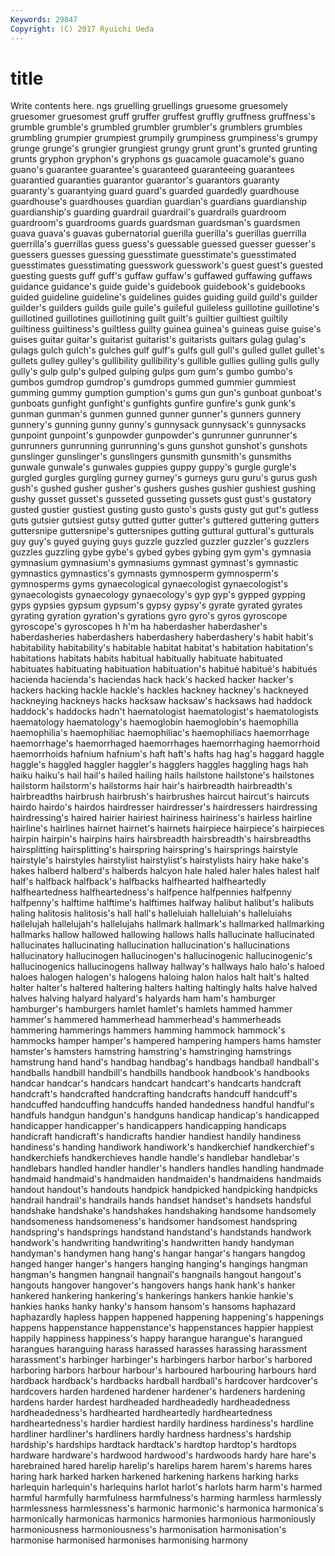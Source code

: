 ```yaml
---
Keywords: 29847 
Copyright: (C) 2017 Ryuichi Ueda
---
```


# title

Write contents here.
ngs gruelling gruellings gruesome gruesomely
gruesomer gruesomest gruff gruffer gruffest gruffly gruffness gruffness's grumble grumble's
grumbled grumbler grumbler's grumblers grumbles grumbling grumpier grumpiest grumpily grumpiness
grumpiness's grumpy grunge grunge's grungier grungiest grungy grunt grunt's grunted
grunting grunts gryphon gryphon's gryphons gs guacamole guacamole's guano guano's
guarantee guarantee's guaranteed guaranteeing guarantees guarantied guaranties guarantor guarantor's guarantors
guaranty guaranty's guarantying guard guard's guarded guardedly guardhouse guardhouse's guardhouses
guardian guardian's guardians guardianship guardianship's guarding guardrail guardrail's guardrails guardroom
guardroom's guardrooms guards guardsman guardsman's guardsmen guava guava's guavas gubernatorial
guerilla guerilla's guerillas guerrilla guerrilla's guerrillas guess guess's guessable guessed
guesser guesser's guessers guesses guessing guesstimate guesstimate's guesstimated guesstimates guesstimating
guesswork guesswork's guest guest's guested guesting guests guff guff's guffaw
guffaw's guffawed guffawing guffaws guidance guidance's guide guide's guidebook guidebook's
guidebooks guided guideline guideline's guidelines guides guiding guild guild's guilder
guilder's guilders guilds guile guile's guileful guileless guillotine guillotine's guillotined
guillotines guillotining guilt guilt's guiltier guiltiest guiltily guiltiness guiltiness's guiltless
guilty guinea guinea's guineas guise guise's guises guitar guitar's guitarist
guitarist's guitarists guitars gulag gulag's gulags gulch gulch's gulches gulf
gulf's gulfs gull gull's gulled gullet gullet's gullets gulley gulley's
gullibility gullibility's gullible gullies gulling gulls gully gully's gulp gulp's
gulped gulping gulps gum gum's gumbo gumbo's gumbos gumdrop gumdrop's
gumdrops gummed gummier gummiest gumming gummy gumption gumption's gums gun
gun's gunboat gunboat's gunboats gunfight gunfight's gunfights gunfire gunfire's gunk
gunk's gunman gunman's gunmen gunned gunner gunner's gunners gunnery gunnery's
gunning gunny gunny's gunnysack gunnysack's gunnysacks gunpoint gunpoint's gunpowder gunpowder's
gunrunner gunrunner's gunrunners gunrunning gunrunning's guns gunshot gunshot's gunshots gunslinger
gunslinger's gunslingers gunsmith gunsmith's gunsmiths gunwale gunwale's gunwales guppies guppy
guppy's gurgle gurgle's gurgled gurgles gurgling gurney gurney's gurneys guru
guru's gurus gush gush's gushed gusher gusher's gushers gushes gushier
gushiest gushing gushy gusset gusset's gusseted gusseting gussets gust gust's
gustatory gusted gustier gustiest gusting gusto gusto's gusts gusty gut
gut's gutless guts gutsier gutsiest gutsy gutted gutter gutter's guttered
guttering gutters guttersnipe guttersnipe's guttersnipes gutting guttural guttural's gutturals guy
guy's guyed guying guys guzzle guzzled guzzler guzzler's guzzlers guzzles
guzzling gybe gybe's gybed gybes gybing gym gym's gymnasia gymnasium
gymnasium's gymnasiums gymnast gymnast's gymnastic gymnastics gymnastics's gymnasts gymnosperm gymnosperm's
gymnosperms gyms gynaecological gynaecologist gynaecologist's gynaecologists gynaecology gynaecology's gyp gyp's
gypped gypping gyps gypsies gypsum gypsum's gypsy gypsy's gyrate gyrated
gyrates gyrating gyration gyration's gyrations gyro gyro's gyros gyroscope gyroscope's
gyroscopes h h'm ha haberdasher haberdasher's haberdasheries haberdashers haberdashery haberdashery's
habit habit's habitability habitability's habitable habitat habitat's habitation habitation's habitations
habitats habits habitual habitually habituate habituated habituates habituating habituation habituation's
habitué habitué's habitués hacienda hacienda's haciendas hack hack's hacked hacker
hacker's hackers hacking hackle hackle's hackles hackney hackney's hackneyed hackneying
hackneys hacks hacksaw hacksaw's hacksaws had haddock haddock's haddocks hadn't
haematologist haematologist's haematologists haematology haematology's haemoglobin haemoglobin's haemophilia haemophilia's haemophiliac
haemophiliac's haemophiliacs haemorrhage haemorrhage's haemorrhaged haemorrhages haemorrhaging haemorrhoid haemorrhoids hafnium
hafnium's haft haft's hafts hag hag's haggard haggle haggle's haggled
haggler haggler's hagglers haggles haggling hags hah haiku haiku's hail
hail's hailed hailing hails hailstone hailstone's hailstones hailstorm hailstorm's hailstorms
hair hair's hairbreadth hairbreadth's hairbreadths hairbrush hairbrush's hairbrushes haircut haircut's
haircuts hairdo hairdo's hairdos hairdresser hairdresser's hairdressers hairdressing hairdressing's haired
hairier hairiest hairiness hairiness's hairless hairline hairline's hairlines hairnet hairnet's
hairnets hairpiece hairpiece's hairpieces hairpin hairpin's hairpins hairs hairsbreadth hairsbreadth's
hairsbreadths hairsplitting hairsplitting's hairspring hairspring's hairsprings hairstyle hairstyle's hairstyles hairstylist
hairstylist's hairstylists hairy hake hake's hakes halberd halberd's halberds halcyon
hale haled haler hales halest half half's halfback halfback's halfbacks
halfhearted halfheartedly halfheartedness halfheartedness's halfpence halfpennies halfpenny halfpenny's halftime halftime's
halftimes halfway halibut halibut's halibuts haling halitosis halitosis's hall hall's
halleluiah halleluiah's halleluiahs hallelujah hallelujah's hallelujahs hallmark hallmark's hallmarked hallmarking
hallmarks hallow hallowed hallowing hallows halls hallucinate hallucinated hallucinates hallucinating
hallucination hallucination's hallucinations hallucinatory hallucinogen hallucinogen's hallucinogenic hallucinogenic's hallucinogenics hallucinogens
hallway hallway's hallways halo halo's haloed haloes halogen halogen's halogens
haloing halon halos halt halt's halted halter halter's haltered haltering
halters halting haltingly halts halve halved halves halving halyard halyard's
halyards ham ham's hamburger hamburger's hamburgers hamlet hamlet's hamlets hammed
hammer hammer's hammered hammerhead hammerhead's hammerheads hammering hammerings hammers hamming
hammock hammock's hammocks hamper hamper's hampered hampering hampers hams hamster
hamster's hamsters hamstring hamstring's hamstringing hamstrings hamstrung hand hand's handbag
handbag's handbags handball handball's handballs handbill handbill's handbills handbook handbook's
handbooks handcar handcar's handcars handcart handcart's handcarts handcraft handcraft's handcrafted
handcrafting handcrafts handcuff handcuff's handcuffed handcuffing handcuffs handed handedness handful
handful's handfuls handgun handgun's handguns handicap handicap's handicapped handicapper handicapper's
handicappers handicapping handicaps handicraft handicraft's handicrafts handier handiest handily handiness
handiness's handing handiwork handiwork's handkerchief handkerchief's handkerchiefs handkerchieves handle handle's
handlebar handlebar's handlebars handled handler handler's handlers handles handling handmade
handmaid handmaid's handmaiden handmaiden's handmaidens handmaids handout handout's handouts handpick
handpicked handpicking handpicks handrail handrail's handrails hands handset handset's handsets
handsful handshake handshake's handshakes handshaking handsome handsomely handsomeness handsomeness's handsomer
handsomest handspring handspring's handsprings handstand handstand's handstands handwork handwork's handwriting
handwriting's handwritten handy handyman handyman's handymen hang hang's hangar hangar's
hangars hangdog hanged hanger hanger's hangers hanging hanging's hangings hangman
hangman's hangmen hangnail hangnail's hangnails hangout hangout's hangouts hangover hangover's
hangovers hangs hank hank's hanker hankered hankering hankering's hankerings hankers
hankie hankie's hankies hanks hanky hanky's hansom hansom's hansoms haphazard
haphazardly hapless happen happened happening happening's happenings happens happenstance happenstance's
happenstances happier happiest happily happiness happiness's happy harangue harangue's harangued
harangues haranguing harass harassed harasses harassing harassment harassment's harbinger harbinger's
harbingers harbor harbor's harbored harboring harbors harbour harbour's harboured harbouring
harbours hard hardback hardback's hardbacks hardball hardball's hardcover hardcover's hardcovers
harden hardened hardener hardener's hardeners hardening hardens harder hardest hardheaded
hardheadedly hardheadedness hardheadedness's hardhearted hardheartedly hardheartedness hardheartedness's hardier hardiest hardily
hardiness hardiness's hardline hardliner hardliner's hardliners hardly hardness hardness's hardship
hardship's hardships hardtack hardtack's hardtop hardtop's hardtops hardware hardware's hardwood
hardwood's hardwoods hardy hare hare's harebrained hared harelip harelip's harelips
harem harem's harems hares haring hark harked harken harkened harkening
harkens harking harks harlequin harlequin's harlequins harlot harlot's harlots harm
harm's harmed harmful harmfully harmfulness harmfulness's harming harmless harmlessly harmlessness
harmlessness's harmonic harmonic's harmonica harmonica's harmonically harmonicas harmonics harmonies harmonious
harmoniously harmoniousness harmoniousness's harmonisation harmonisation's harmonise harmonised harmonises harmonising harmony
